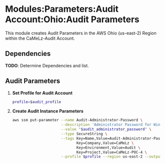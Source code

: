 # Modules:Parameters:Audit Account:Ohio:Audit Parameters

This module creates Audit Parameters in the AWS Ohio (us-east-2) Region within the
CaMeLz-Audit Account.

## Dependencies

**TODO**: Determine Dependencies and list.

## Audit Parameters

1. **Set Profile for Audit Account**

    ```bash
    profile=$audit_profile
    ```

1. **Create Audit Instance Parameters**

    ```bash
    aws ssm put-parameter --name Audit-Administrator-Password \
                          --description 'Administrator Password for Windows Instances' \
                          --value "$audit_administrator_password" \
                          --type SecureString \
                          --tags Key=Name,Value=Audit-Administrator-Password \
                                 Key=Company,Value=CaMeLz \
                                 Key=Environment,Value=Audit \
                                 Key=Project,Value=CaMeLz-POC-4 \
                          --profile $profile --region us-east-2 --output text
    ```
